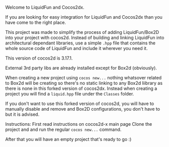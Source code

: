 Welcome to LiquidFun and Cocos2dx.

If you are looking for easy integration for LiquidFun and Cocos2dx than you have come to the right place.

This project was made to simplify the process of adding LiquidFun/Box2D into your project with cocos2d.
Instead of building and linking LiquidFun into architectural dependant libraries, use a simple `.hpp` file
that contains the whole source code of LiquidFun and include it wherever you need it.

This version of cocos2d is 3.17.1.

External 3rd party libs are already installed except for Box2d (obviously).

When creating a new project using `cocos new...` nothing whatsover related to Box2d will be creating
so there's no static linking to any Box2d liibrary as there is none in this forked version of cocos2dx.
Instead when creating a project you will find a `liquid.hpp` file under the `Classes` folder.

If you don't want to use this forked version of cocos2d, you will have to manually disable and remove
and Box2D configurations, you don't have to but it is advised.

Instructions:
First read instructions on cocos2d-x main page 
Clone the project and and run the regular `cocos new...` command.

After that you will have an empty project that's ready to go :)
